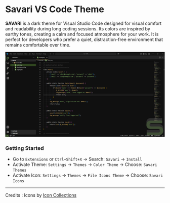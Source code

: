 # Savari VS Code Theme

**SAVARI** is a dark theme for Visual Studio Code designed for visual comfort and readability during long coding sessions. Its colors are inspired by earthy tones, creating a calm and focused atmosphere for your work. It is perfect for developers who prefer a quiet, distraction-free environment that remains comfortable over time.

![Savari Theme Preview](./screenshot.png)

### Getting Started

- Go to `Extensions` or `Ctrl+Shift+X` → Search: `Savari` → `Install`
- Activate Theme: `Settings` → `Themes` → `Color Theme` → Choose: `Savari Themes`
- Activate Icon: `Settings` → `Themes` → `File Icons Theme` → Choose: `Savari Icons`

---

Credits : Icons by [Icon Collections](https://www.svgrepo.com/collection/chunk-16px-thick-interface-icons)

